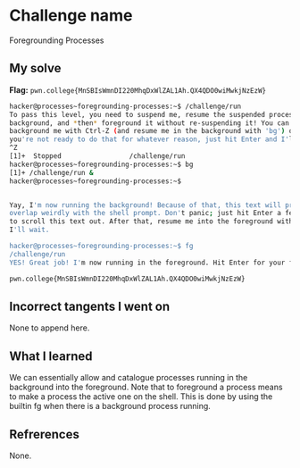 # Challenge name
Foregrounding Processes

## My solve
**Flag:** `pwn.college{MnSBIsWmnDI220MhqDxWlZAL1Ah.QX4QDO0wiMwkjNzEzW}`

```bash
hacker@processes~foregrounding-processes:~$ /challenge/run
To pass this level, you need to suspend me, resume the suspended process in the 
background, and *then* foreground it without re-suspending it! You can 
background me with Ctrl-Z (and resume me in the background with 'bg') or, if 
you're not ready to do that for whatever reason, just hit Enter and I'll exit!
^Z
[1]+  Stopped                 /challenge/run
hacker@processes~foregrounding-processes:~$ bg
[1]+ /challenge/run &
hacker@processes~foregrounding-processes:~$ 


Yay, I'm now running the background! Because of that, this text will probably 
overlap weirdly with the shell prompt. Don't panic; just hit Enter a few times 
to scroll this text out. After that, resume me into the foreground with 'fg'; 
I'll wait.

hacker@processes~foregrounding-processes:~$ fg
/challenge/run
YES! Great job! I'm now running in the foreground. Hit Enter for your flag!

pwn.college{MnSBIsWmnDI220MhqDxWlZAL1Ah.QX4QDO0wiMwkjNzEzW}
```

## Incorrect tangents I went on 
None to append here.

## What I learned
We can essentially allow and catalogue processes running in the background into the foreground. Note that to foreground a process means to make a process the active one on the shell. This is done by using the builtin fg when there is a background process running. 

## Refrerences
None.